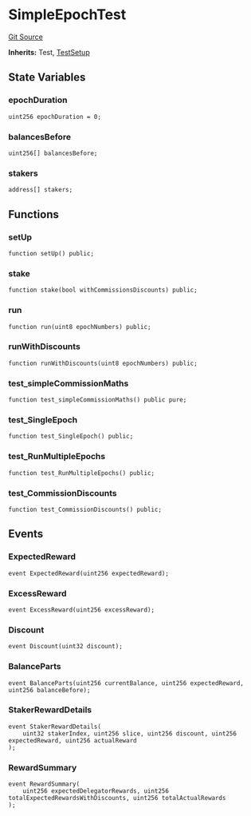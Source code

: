 # SimpleEpochTest
[Git Source](https://github.com-VargaElod23/Lara-staking/liquid-staking/blob/93907a3b8fb9a6839cf7eb3e681388f7e558b230/contracts/test/Epoch.t.sol)

**Inherits:**
Test, [TestSetup](/contracts/test/SetUp.t.sol/abstract.TestSetup.md)


## State Variables
### epochDuration

```solidity
uint256 epochDuration = 0;
```


### balancesBefore

```solidity
uint256[] balancesBefore;
```


### stakers

```solidity
address[] stakers;
```


## Functions
### setUp


```solidity
function setUp() public;
```

### stake


```solidity
function stake(bool withCommissionsDiscounts) public;
```

### run


```solidity
function run(uint8 epochNumbers) public;
```

### runWithDiscounts


```solidity
function runWithDiscounts(uint8 epochNumbers) public;
```

### test_simpleCommissionMaths


```solidity
function test_simpleCommissionMaths() public pure;
```

### test_SingleEpoch


```solidity
function test_SingleEpoch() public;
```

### test_RunMultipleEpochs


```solidity
function test_RunMultipleEpochs() public;
```

### test_CommissionDiscounts


```solidity
function test_CommissionDiscounts() public;
```

## Events
### ExpectedReward

```solidity
event ExpectedReward(uint256 expectedReward);
```

### ExcessReward

```solidity
event ExcessReward(uint256 excessReward);
```

### Discount

```solidity
event Discount(uint32 discount);
```

### BalanceParts

```solidity
event BalanceParts(uint256 currentBalance, uint256 expectedReward, uint256 balanceBefore);
```

### StakerRewardDetails

```solidity
event StakerRewardDetails(
    uint32 stakerIndex, uint256 slice, uint256 discount, uint256 expectedReward, uint256 actualReward
);
```

### RewardSummary

```solidity
event RewardSummary(
    uint256 expectedDelegatorRewards, uint256 totalExpectedRewardsWithDiscounts, uint256 totalActualRewards
);
```


